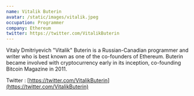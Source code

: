 ```yaml
---
name: Vitalik Buterin
avatar: /static/images/vitalik.jpeg
occupation: Programmer
company: Ethereum
twitter: https://twitter.com/VitalikButerin
---
```


Vitaly Dmitriyevich "Vitalik" Buterin is a Russian-Canadian programmer and writer who is best known as one of the co-founders of Ethereum. Buterin became involved with cryptocurrency early in its inception, co-founding Bitcoin Magazine in 2011.

Twitter : [https://twitter.com/VitalikButerin](https://twitter.com/VitalikButerin)
